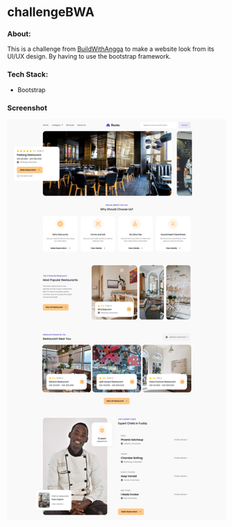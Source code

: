 # challengeBWA

### About:
This is a challenge from [BuildWithAngga](https://buildwithangga.com/) to make a website look from its UI/UX design. By having to use the bootstrap framework.

### Tech Stack:

* Bootstrap

### Screenshot

<p align="center"><img src="./src/assets/img/tampilan_website.png"></p>
